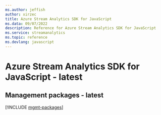 ```yaml
---
ms.author: jeffish
author: xirzec
title: Azure Stream Analytics SDK for JavaScript
ms.data: 09/07/2022
description: Reference for Azure Stream Analytics SDK for JavaScript
ms.service: streamanalytics
ms.topic: reference
ms.devlang: javascript
---
```

# Azure Stream Analytics SDK for JavaScript - latest

## Management packages - latest
[!INCLUDE [mgmt-packages](stream-analytics-mgmt-index.md)]